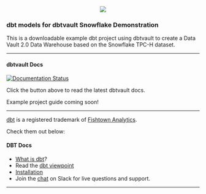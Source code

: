 <p align="center">
  <img src="https://user-images.githubusercontent.com/25080503/65772647-89525700-e132-11e9-80ff-12ad30a25466.png">
</p>

### dbt models for dbtvault Snowflake Demonstration

This is a downloadable example dbt project using dbtvault to create a Data Vault 2.0 Data Warehouse
based on the Snowflake TPC-H dataset.

---

#### dbtvault Docs
[![Documentation Status](https://readthedocs.org/projects/dbtvault/badge/?version=latest)](https://dbtvault.readthedocs.io/en/latest/?badge=latest)

Click the button above to read the latest dbtvault docs.

Example project guide coming soon!

---
[dbt](https://www.getdbt.com/) is a registered trademark of [Fishtown Analytics](https://www.fishtownanalytics.com/).

Check them out below:

#### DBT Docs
- [What is dbt](https://dbt.readme.io/docs/overview)?
- Read the [dbt viewpoint](https://dbt.readme.io/docs/viewpoint)
- [Installation](https://dbt.readme.io/docs/installation)
- Join the [chat](http://ac-slackin.herokuapp.com/) on Slack for live questions and support.
---

